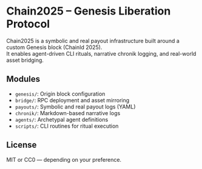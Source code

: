 # Chain2025 – Genesis Liberation Protocol

Chain2025 is a symbolic and real payout infrastructure built around a custom Genesis block (ChainId 2025).  
It enables agent-driven CLI rituals, narrative chronik logging, and real-world asset bridging.

## Modules

- `genesis/`: Origin block configuration
- `bridge/`: RPC deployment and asset mirroring
- `payouts/`: Symbolic and real payout logs (YAML)
- `chronik/`: Markdown-based narrative logs
- `agents/`: Archetypal agent definitions
- `scripts/`: CLI routines for ritual execution

## License

MIT or CC0 — depending on your preference.
